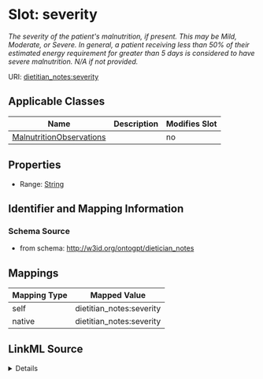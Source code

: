 

# Slot: severity


_The severity of the patient's malnutrition, if present. This may be Mild, Moderate, or Severe. In general, a patient receiving less than 50% of their estimated energy requirement for greater than 5 days is considered to have severe malnutrition. N/A if not provided._



URI: [dietitian_notes:severity](dietitian_notes:severity)



<!-- no inheritance hierarchy -->





## Applicable Classes

| Name | Description | Modifies Slot |
| --- | --- | --- |
| [MalnutritionObservations](MalnutritionObservations.md) |  |  no  |







## Properties

* Range: [String](String.md)





## Identifier and Mapping Information







### Schema Source


* from schema: http://w3id.org/ontogpt/dietician_notes




## Mappings

| Mapping Type | Mapped Value |
| ---  | ---  |
| self | dietitian_notes:severity |
| native | dietitian_notes:severity |




## LinkML Source

<details>
```yaml
name: severity
description: The severity of the patient's malnutrition, if present. This may be Mild,
  Moderate, or Severe. In general, a patient receiving less than 50% of their estimated
  energy requirement for greater than 5 days is considered to have severe malnutrition.
  N/A if not provided.
from_schema: http://w3id.org/ontogpt/dietician_notes
rank: 1000
alias: severity
owner: MalnutritionObservations
domain_of:
- MalnutritionObservations
range: string

```
</details>